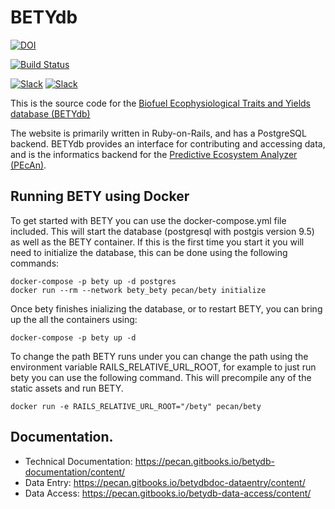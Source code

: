 # BETYdb

[![DOI](https://zenodo.org/badge/4469/PecanProject/bety.svg)](https://zenodo.org/badge/latestdoi/4469/PecanProject/bety)

[![Build Status](https://travis-ci.org/PecanProject/bety.svg?branch=master)](https://travis-ci.org/PecanProject/bety)

[![Slack](https://img.shields.io/badge/slack-login-brightgreen.svg)](https://pecanproject.slack.com/) 
[![Slack](https://img.shields.io/badge/slack-join_chat-brightgreen.svg)](https://publicslack.com/slacks/pecanproject/invites/new) 

This is the source code for the [Biofuel Ecophysiological Traits and Yields database (BETYdb)](http://www.betydb.org)

The website is primarily written in Ruby-on-Rails, and has a PostgreSQL backend.
BETYdb provides an interface for contributing and accessing data, and is the informatics backend for the [Predictive Ecosystem Analyzer (PEcAn)](http://www.pecanproject.org).

## Running BETY using Docker

To get started with BETY you can use the docker-compose.yml file included. This will start the database (postgresql with postgis version 9.5) as well as the BETY container. If this is the first time you start it you will need to initialize the database, this can be done using the following commands:

```
docker-compose -p bety up -d postgres
docker run --rm --network bety_bety pecan/bety initialize
```

Once bety finishes inializing the database, or to restart BETY, you can bring up the all the containers using:

```
docker-compose -p bety up -d
```

To change the path BETY runs under you can change the path using the environment variable RAILS_RELATIVE_URL_ROOT, for example to just run bety you can use the following command. This will precompile any of the static assets and run BETY.

```
docker run -e RAILS_RELATIVE_URL_ROOT="/bety" pecan/bety
```

## Documentation.

* Technical Documentation: https://pecan.gitbooks.io/betydb-documentation/content/
* Data Entry: https://pecan.gitbooks.io/betydbdoc-dataentry/content/
* Data Access: https://pecan.gitbooks.io/betydb-data-access/content/
 
